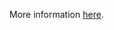 More information [here](https://docs.prismacloud.io/en/enterprise-edition/policy-reference/aws-policies/aws-iam-policies/iam-48).
